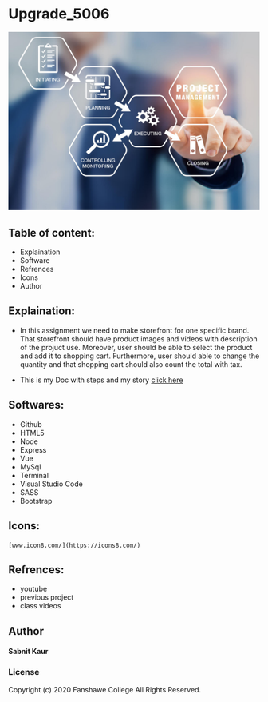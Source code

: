 # Upgrade_5006

![Upgrade](/images/readme.jpeg)

## Table of content:
* Explaination
* Software
* Refrences
* Icons
* Author

## Explaination:
* In this assignment we need to make storefront for one specific brand. That storefront should have product images and videos with description of the projuct use. Moreover, user should be able to select the product and add it to shopping cart. Furthermore, user should able to change the quantity and that shopping cart should also count the total with tax.


* This is my Doc with steps and my story [click here](https://docs.google.com/document/d/1UW9xOD6JVxnrs4I57pttUh0Zt91WuwrDkb4tl4vqiXA/edit?usp=sharing)

## Softwares:
* Github
* HTML5
* Node
* Express
* Vue
* MySql
* Terminal
* Visual Studio Code
* SASS
* Bootstrap

## Icons:
    [www.icon8.com/](https://icons8.com/)

## Refrences:

* youtube
* previous project
* class videos


## Author
#### Sabnit Kaur

### License
Copyright (c) 2020 Fanshawe
College All Rights Reserved.



